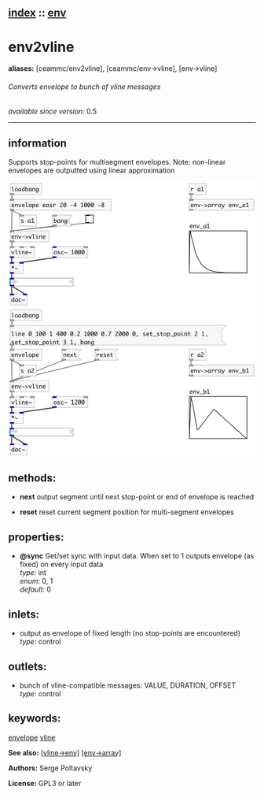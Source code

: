 [index](index.html) :: [env](category_env.html)
---

# env2vline
**aliases:** [ceammc/env2vline], [ceammc/env-&gt;vline], [env-&gt;vline]


###### Converts envelope to bunch of vline messages

*available since version:* 0.5

---


## information
Supports stop-points for multisegment envelopes. Note: non-linear envelopes are outputted using linear approximation


[![example](../examples/img/env2vline.jpg)](../examples/pd/env2vline.pd)





## methods:

* **next**
output segment until next stop-point or end of envelope is reached<br>

* **reset**
reset current segment position for multi-segment envelopes<br>




## properties:

* **@sync** 
Get/set sync with input data. When set to 1 outputs envelope (as fixed) on every input
data<br>
_type:_ int<br>
_enum:_ 0, 1<br>
_default:_ 0<br>



## inlets:

* output as envelope of fixed length (no stop-points are encountered)<br>
_type:_ control



## outlets:

* bunch of vline-compatible messages: VALUE, DURATION, OFFSET<br>
_type:_ control



## keywords:

[envelope](keywords/envelope.html)
[vline](keywords/vline.html)



**See also:**
[\[vline-&gt;env\]](vline-%3Eenv.html)
[\[env-&gt;array\]](env-%3Earray.html)




**Authors:** Serge Poltavsky




**License:** GPL3 or later





